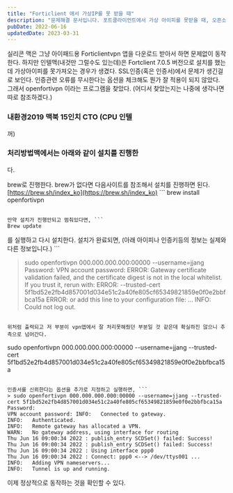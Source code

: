 ```yaml
---
title: "Forticlient 에서 가상IP를 못 받을 때"
description: "문제해결 문서입니다. 포트클라이언트에서 가상 아이피를 못받을 때, 오픈소스인 openfortivpn 의 설치와 사용방법."
pubDate: 2022-06-16
updatedDate: 2023-03-31
---
```


실리콘 맥은 그냥 아이패드용 Forticlientvpn 앱을 다운로드 받아서 하면 문제없이 동작한다. 하지만 인텔맥(내것만 그럴수도 있는데)은 Fortclient 7.0.5 버전으로 설치를 했는데 가상아이피를 못가져오는 경우가 생겼다. SSL인증(혹은 인증서)에서 문제가 생긴걸로 보인다.
인증관련 오류를 무시한다는 옵션을 체크해도 뭔가 잘 적용이 되지 않았다.
그래서 openfortivpn 이라는 프로그램을 찾았다. (어디서 찾았는지는 나중에 생각나면 따로 참조하겠다.)

### 내환경2019 맥북 15인치 CTO (CPU 인텔

꺼)

### 처리방법맥에서는 아래와 같이 설치를 진행한

다.

brew로 진행한다.
brew가 없다면 다음사이트를 참조해서 설치를 진행하면 된다.
[https://brew.sh/index_ko](https://brew.sh/index_ko) ```
brew install openfortivpn

```

만약 설치가 진행안되고 멈춰있다면, ```
Brew update 

```

를 실행하고 다시 설치한다.
설치가 완료되면,
(아래 아이피나 인증키등의 정보는 실제와 다른 정보입니다.) ```
> sudo openfortivpn 000.000.000.000:00000 --username=jjang Password:
VPN account password: 
ERROR:  Gateway certificate validation failed, and the certificate digest is not in the local whitelist. If you trust it, rerun with:
ERROR:      --trusted-cert 5f1bd52e2fb4d857001d034e51c2a40fe805cf65349821859e0f0e2bbfbca15a
ERROR:  or add this line to your configuration file: ...
INFO:   Could not log out.

```

위처럼 출력되고 저 부분이 vpn앱에서 잘 처리못해줬던 부분일 것 같은데 확실하진 않으니 추측으로 넘어간다.
```
sudo openfortivpn 000.000.000.000:00000 --username=jjang --trusted-cert 5f1bd52e2fb4d857001d034e51c2a40fe805cf65349821859e0f0e2bbfbca15a

```

인증서를 신뢰한다는 옵션을 추가로 지정하고 실행하면, ```
> sudo openfortivpn 000.000.000.000:00000 --username=jjang --trusted-cert 5f1bd52e2fb4d857001d034e51c2a40fe805cf65349821859e0f0e2bbfbca15a Password:
VPN account password: INFO:   Connected to gateway.
INFO:   Authenticated.
INFO:   Remote gateway has allocated a VPN.
WARN:   No gateway address, using interface for routing
Thu Jun 16 09:00:34 2022 : publish_entry SCDSet() failed: Success!
Thu Jun 16 09:00:34 2022 : publish_entry SCDSet() failed: Success!
Thu Jun 16 09:00:34 2022 : Using interface ppp0
Thu Jun 16 09:00:34 2022 : Connect: ppp0 <--> /dev/ttys001 ...
INFO:   Adding VPN nameservers...
INFO:   Tunnel is up and running.

```

이제 정상적으로 동작하는 것을 확인할 수 있다.
